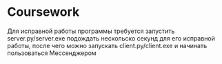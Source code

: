 ﻿# Coursework
Для исправной работы программы требуется запустить server.py/server.exe подождать нескольско секунд для его исправной работы, после чего можно запускать client.py/client.exe и начинать пользоваться Мессенджером
